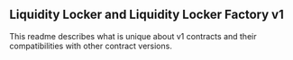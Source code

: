 ## Liquidity Locker and Liquidity Locker Factory v1

This readme describes what is unique about v1 contracts and their compatibilities with other contract versions.
